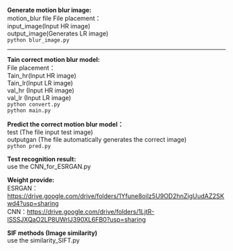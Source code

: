 **Generate motion blur image:**  
  motion_blur file
  File placement：  
    input_image(Input HR image)  
    output_image(Generates LR image)  
    ```
    python blur_image.py   
    ```   
****
**Tain correct motion blur model:**  
  File placement：  
    Tain_hr(Input HR image)  
    Tain_lr(Input LR image)  
    val_hr (Input HR image)  
    val_lr (Input LR image)  
    ```
    python convert.py   
    ```  
    ```
    python main.py
    ```  

**Predict the correct motion blur model：**  
    test (The file input test image)  
    outputgan (The file automatically generates the correct image)  
    ```
    python pred.py  
    ```  

**Test recognition result:**  
    use the CNN_for_ESRGAN.py  

**Weight provide:**  
    ESRGAN：https://drive.google.com/drive/folders/1Yfune8oilz5U9OD2hnZigUudAZ2SKwd4?usp=sharing  
    CNN：https://drive.google.com/drive/folders/1LjtR-lSSSJXQaO2LP8UWrlJ390XL6FB0?usp=sharing

**SIF methods (Image similarity)**  
    use the similarity_SIFT.py 
